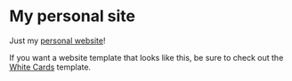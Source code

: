 # My personal site
Just my [personal website](https://giacomolaw.github.io/)!

If you want a website template that looks like this, be sure to check out the [White Cards](https://github.com/GiacomoLaw/white-card) template.
